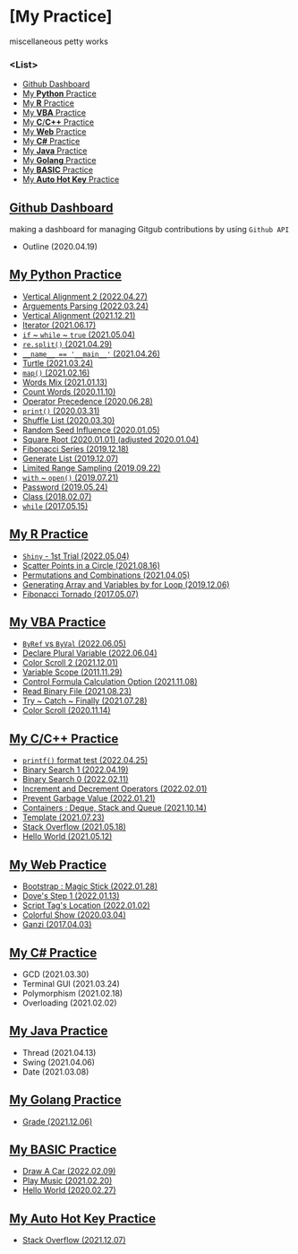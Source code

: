 # [My Practice]

miscellaneous petty works


### \<List>

- [Github Dashboard](#github-dashboard)
- [My **Python** Practice](#my-python-practice)
- [My **R** Practice](#my-r-practice)
- [My **VBA** Practice](#my-vba-practice)
- [My **C**/**C++** Practice](#my-cc-practice)
- [My **Web** Practice](#my-web-practice)
- [My **C#** Practice](#my-c-practice)
- [My **Java** Practice](#my-java-practice)
- [My **Golang** Practice](#my-golang-practice)
- [My **BASIC** Practice](#my-basic-practice)
- [My **Auto Hot Key** Practice](#my-auto-hot-key-practice)


## [Github Dashboard](/GithubDashboard#my-python-practice---github-dashboard)

making a dashboard for managing Gitgub contributions by using `Github API`

- Outline (2020.04.19)


## [My Python Practice](/Python#my-python-practice)

- [Vertical Alignment 2 (2022.04.27)](/Python#vertical-alignment-2-20220427)
- [Arguements Parsing (2022.03.24)](/Python#arguements-parsing-20220324)
- [Vertical Alignment (2021.12.21)](/Python#vertical-alignment-20211221)
- [Iterator (2021.06.17)](/Python#iterator-20210617)
- [`if` ~ `while` ~ `true` (2021.05.04)](/Python#if--while--true-20210504)
- [`re.split()` (2021.04.29)](/Python#resplit-20210429)
- [`__name__ == '__main__'` (2021.04.26)](/Python#__name__--__main__-20210426)
- [Turtle (2021.03.24)](/Python#turtle-20210324)
- [`map()` (2021.02.16)](/Python#map-20210216)
- [Words Mix (2021.01.13)](/Python#words-mix-20210113)
- [Count Words (2020.11.10)](/Python#count-words-20201110)
- [Operator Precedence (2020.06.28)](/Python#operator-precedence-20200628)
- [`print()` (2020.03.31)](/Python#print-20200331)
- [Shuffle List (2020.03.30)](/Python#shuffle-list-20200330)
- [Random Seed Influence (2020.01.05)](/Python#random-seed-influence-20200105)
- [Square Root (2020.01.01) (adjusted 2020.01.04)](/Python#square-root-20200101)
- [Fibonacci Series (2019.12.18)](/Python#fibonacci-series-20191218)
- [Generate List (2019.12.07)](/Python#generate-list-20191207)
- [Limited Range Sampling (2019.09.22)](/Python#limited-range-sampling-20190922)
- [`with` ~ `open()` (2019.07.21)](/Python#with--open-20190721)
- [Password (2019.05.24)](/Python#password-20190524)
- [Class (2018.02.07)](/Python#class-20180207)
- [`while` (2017.05.15)](/Python#while-20170515)


## [My R Practice](/R#my-r-practice)

- [`Shiny` - 1st Trial (2022.05.04)](/R#shiny---1st-trial-20220504)
- [Scatter Points in a Circle (2021.08.16)](/R#scatter-points-in-a-circle-20210816)
- [Permutations and Combinations (2021.04.05)](/R#permutations-and-combinations-20210405)
- [Generating Array and Variables by for Loop (2019.12.06)](/R#generating-array-and-variables-by-for-loop-20191206)
- [Fibonacci Tornado (2017.05.07)](/R#fibonacci-tornado-20170507)


## [My VBA Practice](/VBA#my-vba-practice)

- [`ByRef` vs `ByVal` (2022.06.05)](/VBA#byref-vs-byval-20220605)
- [Declare Plural Variable (2022.06.04)](/VBA#declare-plural-variable-20220604)
- [Color Scroll 2 (2021.12.01)](/VBA#color-scroll-2-20211201)
- [Variable Scope (2011.11.29)](/VBA#variable-scope-20111129)
- [Control Formula Calculation Option (2021.11.08)](/VBA#control-formula-calculation-option-20211108)
- [Read Binary File (2021.08.23)](/VBA#read-binary-file-20210823)
- [Try ~ Catch ~ Finally (2021.07.28)](/VBA#try-catch-finally-20210728)
- [Color Scroll (2020.11.14)](/VBA#color-scroll-20201114)


## [My C/C++ Practice](/C%26Cpp#my-cc-practice)

- [`printf()` format test (2022.04.25)](/C%26Cpp#printf-format-test-20220425)
- [Binary Search 1 (2022.04.19)](/C&Cpp#binary-search-1-20220419)
- [Binary Search 0 (2022.02.11)](/C&Cpp#binary-search-0-20220211)
- [Increment and Decrement Operators (2022.02.01)](/C&Cpp#increment-and-decrement-operators-20220201)
- [Prevent Garbage Value (2022.01.21)](/C&Cpp#prevent-garbage-value-20220121)
- [Containers : Deque, Stack and Queue (2021.10.14)](/C&Cpp#containers--deque-stack-and-queue-20211014)
- [Template (2021.07.23)](/C&Cpp#template-20210723)
- [Stack Overflow (2021.05.18)](/C&Cpp#stack-overflow-20210518)
- [Hello World (2021.05.12)](/C&Cpp#hello-world-20210512)


## [My Web Practice](/Web#my-web-practice)

- [Bootstrap : Magic Stick (2022.01.28)](/Web#bootstrap--magic-stick-20220128)
- [Dove's Step 1 (2022.01.13)](/Web#doves-step-1-20220113)
- [Script Tag's Location (2022.01.02)](/Web#script-tags-location-20220102)
- [Colorful Show (2020.03.04)](/Web#colorful-show-20200304)
- [Ganzi (2017.04.03)](/Web#ganzi-20170403)


## [My C# Practice](/CSharp#my-c-practice)

- GCD (2021.03.30)
- Terminal GUI (2021.03.24)
- Polymorphism (2021.02.18)
- Overloading (2021.02.02)


## [My Java Practice](/Java#my-java-practice)

- Thread (2021.04.13)
- Swing (2021.04.06)
- Date (2021.03.08)


## [My Golang Practice](/Golang#my-golang-practice)

- [Grade (2021.12.06)](/Golang#grade-20211206)


## [My BASIC Practice](/BASIC#my-qbasic-practice)

- [Draw A Car (2022.02.09)](/BASIC#draw-a-car-20220209)
- [Play Music (2021.02.20)](/BASIC#play-music-20210220)
- [Hello World (2020.02.27)](/BASIC#hello-world-20200227)


## [My Auto Hot Key Practice](/AutoHotKey#my-auto-hot-key-practice)

- [Stack Overflow (2021.12.07)](/AutoHotKey#stack-overflow-20211207)